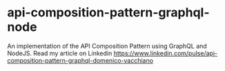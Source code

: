# api-composition-pattern-graphql-node
An implementation of the API Composition Pattern using GraphQL and NodeJS. Read my article on Linkedin https://www.linkedin.com/pulse/api-composition-pattern-graphql-domenico-vacchiano
